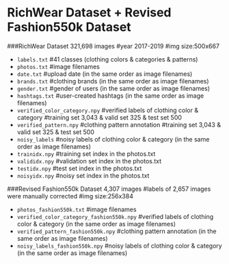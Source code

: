 RichWear Dataset + Revised Fashion550k Dataset  
=================

###RichWear Dataset
321,698 images #year 2017-2019    #img size:500x667

* `labels.txt`            #41 classes (clothing colors & categories & patterns)
* `photos.txt`           #image filenames
* `date.txt`              #upload date (in the same order as image filenames)
* `brands.txt`           #clothing brands (in the same order as image filenames)
* `gender.txt`           #gender of users (in the same order as image filenames)
* `hashtags.txt`         #user-created hashtags (in the same order as image filenames)
* `verified_color_category.npy`   #verified labels of clothing color & category #training set 3,043 & valid set 325 & test set 500   
* `verified_pattern.npy`   #clothing pattern annotation #training set 3,043 & valid set 325 & test set 500
* `noisy_labels`      #noisy labels of clothing color & category (in the same order as image filenames)
* `trainidx.npy`      #training set index in the photos.txt
* `valididx.npy`      #validation set index in the photos.txt
* `testidx.npy`       #test set index in the photos.txt
* `noisyidx.npy`      #noisy set index in the photos.txt

###Revised Fashion550k Dataset
4,307 images  #labels of 2,657 images were manually corrected #img size:256x384

* `photos_fashion550k.txt`           #image filenames
* `verified_color_category_fashion550k.npy`   #verified labels of clothing color & category (in the same order as image filenames)  
* `verified_pattern_fashion550k.npy`   #clothing pattern annotation (in the same order as image filenames)
* `noisy_labels_fashion550k.npy`      #noisy labels of clothing color & category (in the same order as image filenames)


                                       

